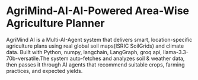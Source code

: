 # AgriMind-AI-AI-Powered Area-Wise Agriculture Planner
AgriMind AI is a Multi-AI-Agent system that delivers smart, location-specific agriculture plans using real global soil maps(ISRIC SoilGrids) and climate data. Built with Python, numpy, langchain, LangGraph, groq api, llama-3.3-70b-versatile.The system auto-fetches and analyzes soil & weather data, then passes it through AI agents that recommend suitable crops, farming practices, and expected yields.
